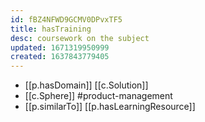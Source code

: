 ```yaml
---
id: fBZ4NFWD9GCMV0DPvxTF5
title: hasTraining
desc: coursework on the subject
updated: 1671319950999
created: 1637843779405
---
```




- [[p.hasDomain]] [[c.Solution]]
- [[c.Sphere]] #product-management
- [[p.similarTo]] [[p.hasLearningResource]]
